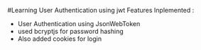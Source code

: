 #Learning User Authentication using jwt
Features Inplemented : 
- User Authentication using JsonWebToken
- used bcryptjs for password hashing
- Also added cookies for login

